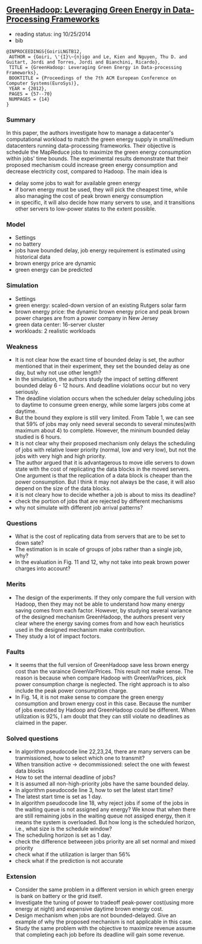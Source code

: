 ## [GreenHadoop: Leveraging Green Energy in Data-Processing Frameworks](http://dl.acm.org/citation.cfm?id=2168843)

- reading status: ing 10/25/2014
- bib
```
@INPROCEEDINGS{GoiriLNGTB12,
 AUTHOR = {Goiri, \'{I}\~{n}igo and Le, Kien and Nguyen, Thu D. and Guitart, Jordi and Torres, Jordi and Bianchini, Ricardo},
 TITLE = {GreenHadoop: Leveraging Green Energy in Data-processing Frameworks},
 BOOKTITLE = {Proceedings of the 7th ACM European Conference on Computer Systems(EuroSys)},
 YEAR = {2012},
 PAGES = {57--70}
 NUMPAGES = {14}
} 
```

### Summary 
In this paper, the authors investigate how to manage a datacenter's computational workload to match the green energy supply in small/medium datacenters running data-processing frameworks. Their objective is schedule the MapReduce jobs to maximize the green energy consumption within jobs' time bounds. The experimental results demonstrate that their proposed mechanism could increase green energy consumption and decrease electricity cost, compared to Hadoop. The main idea is
- delay some jobs to wait for available green energy
- if borwn energy must be used, they will pick the cheapest time, while also managing the cost of peak brown energy consumption
- in specific, it will also decide how many servers to use, and it transitions other servers to low-power states to the extent possible.

### Model
- Settings
 - no battery
 - jobs have bounded delay, job energy requirement is estimated using historical data
 - brown energy price are dynamic
 - green energy can be predicted 
 
### Simulation 
- Settings
 - green energy: scaled-down version of an existing Rutgers solar farm
 - brown energy price: the dynamic brown energy price and peak brown power charges are from a power company in New Jersey
 - green data center: 16-server cluster
 - workloads: 2 realistic workloads


### Weakness
- It is not clear how the exact time of bounded delay is set, the author mentioned that in their experiment, they set the bounded delay as one day, but why not use other length?
 - In the simulation, the authors study the impact of setting different bounded delay 6 - 12 hours. And deadline violations occur but no very seriously.
 - The deadline violation occurs when the scheduler delay scheduling jobs to daytime to consume green energy, while some largers jobs come at daytime.
 - But the bound they explore is still very limited. From Table 1, we can see that 59% of jobs may only need several seconds to several minutes(with maximum about 4) to complete. However, the mininum bounded delay studied is 6 hours.
- It is not clear why their proposed mechanism only delays the scheduling of jobs with relative lower priority (normal, low and very low), but not the jobs with very high and high priority.
- The author argued that it is advantagerous to move idle servers to down state with the cost of replicating the data blocks in the moved servers. One argument is that the replication of a data block is cheaper than the power consumption. But I think it may not always be the case, it will also depend on the size of the data blocks.
- it is not cleary how to decide whether a job is about to miss its deadline?
- check the portion of jobs that are rejected by different mechanisms
- why not simulate with different job arrival patterns?

### Questions
- What is the cost of replicating data from servers that are to be set to down sate?
- The estimation is in scale of groups of jobs rather than a single job, why?
- In the evaluation in Fig. 11 and 12, why not take into peak brown power charges into account?


### Merits
- The design of the experiments. If they only compare the full version with Hadoop, then they may not be able to understand how many energy saving comes from each factor. However, by studying several variance of the designed mechanism GreenHadoop, the authors present very clear where the energy saving comes from and how each heuristics used in the designed mechanism make contribution. 
- They study a lot of impact foctors.

### Faults
- It seems that the full version of GreenHadoop save less brown energy cost than the varaince GreenVarPrices. This result not make sense. The reason is because when compare Hadoop with GreenVarPrices, pick power consumption charge is neglected. The right approach is to also include the peak power consumption charge. 
- In Fig. 14, it is not make sense to compare the green energy consumption and brown energy cost in this case. Because the number of jobs executed by Hadoop and GreenHadoop could be different. When utilization is 92%, I am doubt that they can still violate no deadlines as claimed in the paper.

### Solved questions
- In algorithm pseudocode line 22,23,24, there are many servers can be tranmissioned, how to select which one to transmit?
 - When transition active -> decommissioned: select the one with fewest data blocks
- How to set the internal deadline of jobs?
 - It is assumed all non-high-priority jobs have the same bounded delay.
- In algorithm pseudocode line 3, how to set the latest start time?
 - The latest start time is set as 1 day.
- In algorithm pseudocode line 18, why reject jobs if some of the jobs in the waiting queue is not assigned any energy? We know that when there are still remaining jobs in the waiting queue not assiged energy, then it means the system is overloaded. But how long is the scheduled horizon, i.e., what size is the schedule window?
 - The scheduling horizon is set as 1 day.
- check the difference betweeen jobs priority are all set normal and mixed priority
- check what if the utilization is larger than 56%
- check what if the prediction is not accurate
### Extension
- Consider the same problem in a different version in which green energy is bank on battery or the grid itself.
- Investigate the tuning of power to tradeoff peak-power cost(using more energy at night) and expensive daytime brown energy cost.
- Design mechanism when jobs are not bounded-delayed. Give an example of why the proposed mechanism is not applicable in this case.
- Study the same problem with the objective to maximize revenue assume that completing each job before its deadline will gain some revenue.
